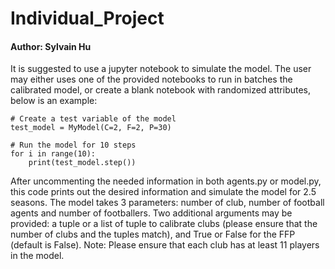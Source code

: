 # Individual_Project
#### Author: Sylvain Hu
It is suggested to use a jupyter notebook to simulate the model. The user may either uses one of the provided notebooks to run in batches the calibrated model, or create a blank notebook with randomized attributes, below is an example:

```
# Create a test variable of the model
test_model = MyModel(C=2, F=2, P=30)

# Run the model for 10 steps
for i in range(10):
    print(test_model.step())
```
After uncommenting the needed information in both agents.py or model.py, this code prints out the desired information and simulate the model for 2.5 seasons. The model takes 3 parameters: number of club, number of football agents and number of footballers. Two additional arguments may be provided: a tuple or a list of tuple to calibrate clubs (please ensure that the number of clubs and the tuples match), and True or False for the FFP (default is False). 
Note: Please ensure that each club has at least 11 players in the model. 
